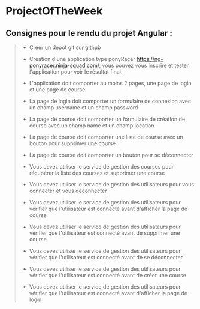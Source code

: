 # ProjectOfTheWeek

## Consignes pour le rendu du projet Angular :
>- Creer un depot git sur github
>
>- Creation d'une application type ponyRacer https://ng-ponyracer.ninja-squad.com/, vous pouvez vous inscrire et tester l'application pour voir le résultat final.
>
>- L'application doit comporter au moins 2 pages, une page de login et une page de course
>
>- La page de login doit comporter un formulaire de connexion avec un champ username et un champ password
>
>- La page de course doit comporter un formulaire de création de course avec un champ name et un champ location
>
>- La page de course doit comporter une liste de course avec un bouton pour supprimer une course
>
>- La page de course doit comporter un bouton pour se déconnecter
>
>- Vous devez utiliser le service de gestion des courses pour récupérer la liste des courses et supprimer une course
>
>- Vous devez utiliser le service de gestion des utilisateurs pour vous connecter et vous déconnecter
>
>- Vous devez utiliser le service de gestion des utilisateurs pour vérifier que l'utilisateur est connecté avant d'afficher la page de course
>
>- Vous devez utiliser le service de gestion des utilisateurs pour vérifier que l'utilisateur est connecté avant de supprimer une course
>
>- Vous devez utiliser le service de gestion des utilisateurs pour vérifier que l'utilisateur est connecté avant de se déconnecter
>
>- Vous devez utiliser le service de gestion des utilisateurs pour vérifier que l'utilisateur est connecté avant de créer une course
>
>- Vous devez utiliser le service de gestion des utilisateurs pour vérifier que l'utilisateur est connecté avant d'afficher la page de login
